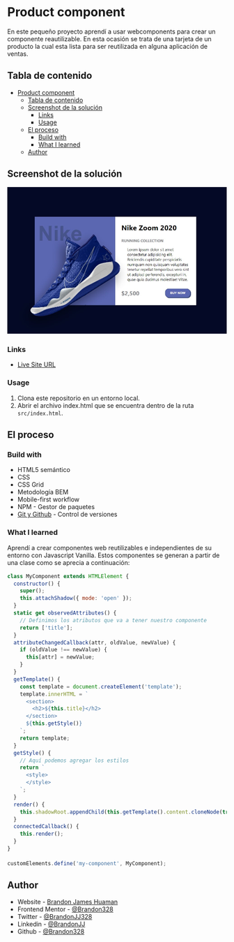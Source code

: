 # Product component

En este pequeño proyecto aprendí a usar webcomponents para crear un componente reautilizable. En esta ocasión se trata de una tarjeta de un producto la cual esta lista para ser reutilizada en alguna aplicación de ventas.

## Tabla de contenido

- [Product component](#product-component)
  - [Tabla de contenido](#tabla-de-contenido)
  - [Screenshot de la solución](#screenshot-de-la-solución)
    - [Links](#links)
    - [Usage](#usage)
  - [El proceso](#el-proceso)
    - [Build with](#build-with)
    - [What I learned](#what-i-learned)
  - [Author](#author)

## Screenshot de la solución

![Solución al reto](src/screenshot.jpg)

### Links

- [Live Site URL](https://brandon328.github.io/nike-component/)

### Usage

1. Clona este repositorio en un entorno local.
2. Abrir el archivo index.html que se encuentra dentro de la ruta `src/index.html`.

## El proceso

### Build with

- HTML5 semántico
- CSS
- CSS Grid
- Metodología BEM
- Mobile-first workflow
- NPM - Gestor de paquetes
- [Git y Github](https://github.com/) - Control de versiones

### What I learned

Aprendí a crear componentes web reutilizables e independientes de su entorno con Javascript Vanilla. Estos componentes se generan a partir de una clase como se aprecia a continuación:

```javascript
class MyComponent extends HTMLElement {
  constructor() {
    super();
    this.attachShadow({ mode: 'open' });
  }
  static get observedAttributes() {
    // Definimos los atributos que va a tener nuestro componente
    return ['title'];
  }
  attributeChangedCallback(attr, oldValue, newValue) {
    if (oldValue !== newValue) {
      this[attr] = newValue;
    }
  }
  getTemplate() {
    const template = document.createElement('template');
    template.innerHTML = `
      <section>
        <h2>${this.title}</h2>
      </section>
      ${this.getStyle()}
    `;
    return template;
  }
  getStyle() {
    // Aquí podemos agregar los estilos
    return `
      <style>
      </style>
    `;
  }
  render() {
    this.shadowRoot.appendChild(this.getTemplate().content.cloneNode(true));
  }
  connectedCallback() {
    this.render();
  }
}

customElements.define('my-component', MyComponent);
```

## Author

- Website - [Brandon James Huaman](https://www.brandonjj.com)
- Frontend Mentor - [@Brandon328](https://www.frontendmentor.io/profile/Brandon328)
- Twitter - [@BrandonJJ328](https://www.twitter.com/BrandonJJ328)
- Linkedin - [@BrandonJJ](https://www.linkedin.com/in/brandonjj/)
- Github - [@Brandon328](https://github.com/Brandon328)
